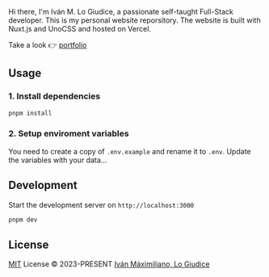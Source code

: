 Hi there, I'm Iván M. Lo Giudice, a passionate self-taught Full-Stack developer. This is my personal website reporsitory. The website is built with Nuxt.js and UnoCSS and hosted on Vercel.

Take a look 👉 [portfolio](https://ivanlogiudice.com)

## Usage

### 1. Install dependencies
```bash
pnpm install
```

### 2. Setup enviroment variables

You need to create a copy of `.env.example` and rename it to `.env`. Update the variables with your data...

## Development

Start the development server on `http://localhost:3000`

```bash
pnpm dev
```

## License

[MIT](./LICENSE) License © 2023-PRESENT [Iván Máximiliano, Lo Giudice](https://github.com/ivanmaxlogiudice)
